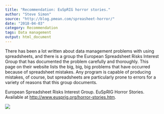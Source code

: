 ```yaml
---
title: "Recommendation: EuSpRIG horror stories."
author: "Steve Simon"
source: "http://blog.pmean.com/spreasheet-horror/"
date: "2018-04-03"
category: Recommendation
tags: Data management
output: html_document
---
```


There has been a lot written about data management problems with using
spreadsheets, and there is a group the European Spreadsheet Risks
Interest Group that has documented the problem carefully and thoroughly.
This page on their website lists the big, big, big problems that have
occurred because of spreadsheet mistakes. Any program is capable of
producing mistakes, of course, but spreadsheets are particularly prone
to errors for a variety of reasons that this group
documents.

<!---More--->

European Spreadsheet Risks Interest Group. EuSpRIG Horror Stories.
Available at <http://www.eusprig.org/horror-stories.htm>.

![](../../web/images/spreasheet-horror01.png)




